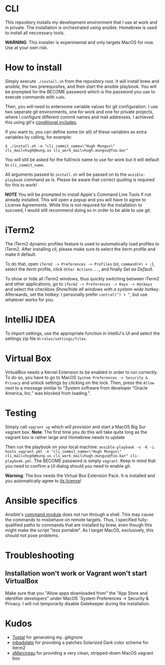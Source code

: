 # CLI

This repository installs my development environment that I use at work and in private.
The installation is orchestrated using ansible.
Homebrew is used to install all neccessary tools.

**WARNING**: This installer is experimental and only targets MacOS for now.
Use at your own risk.

# How to install

Simply execute `./install.sh` from the repository root.
It will install brew and ansible, the two prerequisites, and then start the ansible playbook.
You will be prompted for the BECOME password which is the password you use to execute commands with `sudo`.

Then, you will need to entersome variable values for git configuration.
I use two seperate git environments, one for work and one for private projects, where I configure different commit names and mail addresses.
I achieved this using git's [conditional includes](https://git-scm.com/docs/git-config#_conditional_includes).

If you want to, you can define some (or all) of these variables as extra variables by calling, for example:

```shell
$ ./install.sh -e "cli_commit_name=\"Hugh Mungus\" cli_mail=hugh@mung.us cli_work_mail=hugh.mungus@foo.bar"
```

You will still be asked for the full/nick name to use for work but it will default to `cli_commit_name`.

All arguments passed to `install.sh` will be passed on to the `ansible-playbook` command as is.
Please be aware that correct quoting is required for this to work!

**NOTE** You will be prompted to install Apple's Command Line Tools if not already installed.
This will open a popup and you will have to agree to License Agreements.
While this is not required for the installation to succeed, I would still recommend doing so in order to be able to use git.

# iTerm2

The iTerm2 dynamic profiles feature is used to automatically load profiles to iTerm2.
After installing _cli_, please make sure to select the iterm profile and make it default.

To do that, open `iTerm2 -> Preferences -> Profiles` (or, `command(⌘) + ;`), select the _iterm_ profile, click `Other Actions...`, and finally _Set as Default_.

To show or hide all iTerm2 windows, thus quickly switching between iTerm2 and other applications, go to `iTerm2 -> Preferences -> Keys -> Hotkeys` and select the checkbox _Show/hide all windows with a system-wide hotkey_.
Afterwards, set the hotkey: I personally prefer `control(^) + ^`, but use whatever works for you.

# IntelliJ IDEA

To import settings, use the appropriate function in IntelliJ's UI and select the settings zip file in `roles/settings/files`.

# Virtual Box

VirtualBox needs a Kernel Extension to be enabled in order to run correctly.
To do so, you have to go to MacOS `System Preferences -> Security & Privacy` and unlock settings by clicking on the lock.
Then, press the `Allow` next to a message similar to "System software from developer “Oracle America, Inc.” was blocked from loading.".

# Testing

Simply call `vagrant up` which will provision and start a MacOS Big Sur vagrant box.
**Note**: The first time you do this will take quite long as the vagrant box is rather large and Homebrew needs to update

Then run the playbook on your local machine: `ansible-playbook -v -K -i hosts_vagrant.yml -e "cli_commit_name=\"Hugh Mungus\" cli_mail=hugh@mung.us cli_work_mail=hugh.mungus@foo.bar" cli-playbook.yml`.
The BECOME password is simply `vagrant`.
Keep in mind that you need to confirm a UI dialog should you need to enable git.

**Warning**: The box needs the Virtual Box Extension Pack.
It is installed and you automatically agree to [its license](https://www.virtualbox.org/wiki/VirtualBox_PUEL)!

# Ansible specifics

Ansible's [command module](https://docs.ansible.com/ansible/latest/collections/ansible/builtin/command_module.html#synopsis) does not run through a shell.
This may cause the commands to misbehave on remote targets.
Thus, I specified fully-qualified paths to commands that are installed by brew, even though this might make the script "less portable".
As I target MacOS, exclusively, this should not pose problems.

# Troubleshooting

## Installation won't work or Vagrant won't start VirtualBox

Make sure that you "Allow apps downloaded from" the "App Store and identifier developers" under MacOS `System Preferences -> Security & Privacy.
I will not temporarily disable Gatekeeper during the installation.

# Kudos

- [Toptal](https://www.toptal.com/developers/gitignore/api/linux,macos,windows,intellij+all,visualstudiocode,vim,git) for generating my .gitignore
- [mbadolato](https://github.com/mbadolato/iTerm2-Color-Schemes#solarized-dark---patched) for providing a patches Solarized Dark color scheme for iterm2
- [aMarcireau](https://app.vagrantup.com/amarcireau/boxes/macos) for providing a very clean, stripped-down MacOS vagrant box
